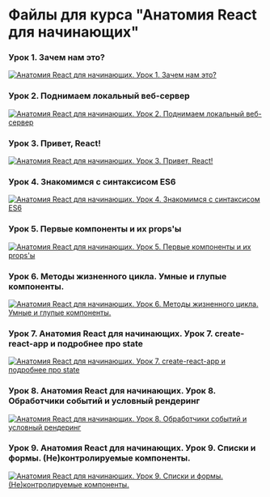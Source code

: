 # Файлы для курса "Анатомия React для начинающих"

### Урок 1. Зачем нам это?
[![Анатомия React для начинающих. Урок 1. Зачем нам это?](http://img.youtube.com/vi/ODaGricgyIE/maxresdefault.jpg)](https://www.youtube.com/watch?v=ODaGricgyIE)

### Урок 2. Поднимаем локальный веб-сервер
[![Анатомия React для начинающих. Урок 2. Поднимаем локальный веб-сервер](http://img.youtube.com/vi/8pj8EN4ptDU/maxresdefault.jpg)](https://www.youtube.com/watch?v=8pj8EN4ptDU)

### Урок 3. Привет, React!
[![Анатомия React для начинающих. Урок 3. Привет, React!](http://img.youtube.com/vi/fd5LK5i8aMc/maxresdefault.jpg)](https://www.youtube.com/watch?v=fd5LK5i8aMc)

### Урок 4. Знакомимся с синтаксисом ES6
[![Анатомия React для начинающих. Урок 4. Знакомимся с синтаксисом ES6](http://img.youtube.com/vi/dxPoi8O9ppk/maxresdefault.jpg)](https://www.youtube.com/watch?v=dxPoi8O9ppk)

### Урок 5. Первые компоненты и их props'ы
[![Анатомия React для начинающих. Урок 5. Первые компоненты и их props'ы](http://img.youtube.com/vi/-W1Bb0hUDto/maxresdefault.jpg)](https://www.youtube.com/watch?v=-W1Bb0hUDto)

### Урок 6. Методы жизненного цикла. Умные и глупые компоненты.
[![Анатомия React для начинающих. Урок 6. Методы жизненного цикла. Умные и глупые компоненты.](http://img.youtube.com/vi/EogLgSKfpVk/maxresdefault.jpg)](https://www.youtube.com/watch?v=EogLgSKfpVk)

### Урок 7. Анатомия React для начинающих. Урок 7. create-react-app и подробнее про state
[![Анатомия React для начинающих. Урок 7. create-react-app и подробнее про state](http://img.youtube.com/vi/sKwVUOHhcF8/maxresdefault.jpg)](https://www.youtube.com/watch?v=sKwVUOHhcF8)

### Урок 8. Анатомия React для начинающих. Урок 8. Обработчики событий и условный рендеринг
[![Анатомия React для начинающих. Урок 8. Обработчики событий и условный рендеринг](http://img.youtube.com/vi/BqokBW51X40/maxresdefault.jpg)](https://www.youtube.com/watch?v=BqokBW51X40)

### Урок 9. Анатомия React для начинающих. Урок 9. Списки и формы. (Не)контролируемые компоненты.
[![Анатомия React для начинающих. Урок 9. Списки и формы. (Не)контролируемые компоненты.](http://img.youtube.com/vi/Fml4KRonKXk/maxresdefault.jpg)](https://www.youtube.com/watch?v=Fml4KRonKXk)
